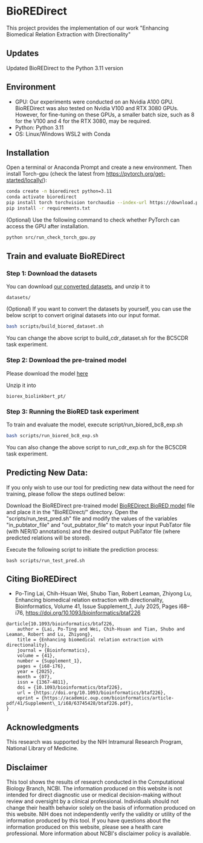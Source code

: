 # BioREDirect

This project provides the implementation of our work "Enhancing Biomedical Relation Extraction with Directionality"

## Updates

Updated BioREDirect to the Python 3.11 version

## Environment

- GPU: Our experiments were conducted on an Nvidia A100 GPU. BioREDirect was also tested on Nvidia V100 and RTX 3080 GPUs. However, for fine-tuning on these GPUs, a smaller batch size, such as 8 for the V100 and 4 for the RTX 3080, may be required.
- Python: Python 3.11
- OS: Linux/Windows WSL2 with Conda

## Installation

Open a terminal or Anaconda Prompt and create a new environment. Then install Torch-gpu (check the latest from https://pytorch.org/get-started/locally/):

```bash
conda create -n bioredirect python=3.11
conda activate bioredirect
pip install torch torchvision torchaudio --index-url https://download.pytorch.org/whl/cu126
pip install -r requirements.txt
```

(Optional) Use the following command to check whether PyTorch can access the GPU after installation.

```bash
python src/run_check_torch_gpu.py
```

## Train and evaluate BioREDirect

### Step 1: Download the datasets

You can download [our converted datasets](https://ftp.ncbi.nlm.nih.gov/pub/lu/BioREDirect/datasets.zip), and unzip it to 

```
datasets/
```

(Optional) If you want to convert the datasets by yourself, you can use the below script to convert original datasets into our input format.

```bash
bash scripts/build_biored_dataset.sh
```

You can change the above script to build_cdr_dataset.sh for the BC5CDR task experiment.

### Step 2: Download the pre-trained model

Please download the model [here](https://ftp.ncbi.nlm.nih.gov/pub/lu/BioREx/biorex_biolinkbert_pt.zip)

Unzip it into 

```
biorex_biolinkbert_pt/
```

### Step 3: Running the BioRED task experiment

To train and evaluate the model, execute script/run_biored_bc8_exp.sh

```bash
bash scripts/run_biored_bc8_exp.sh
```

You can also change the above script to run_cdr_exp.sh for the BC5CDR task experiment.

## Predicting New Data:

If you only wish to use our tool for predicting new data without the need for training, please follow the steps outlined below:

Download the BioREDirect pre-trained model [BioREDirect BioRED model](https://ftp.ncbi.nlm.nih.gov/pub/lu/BioREDirect/bioredirect_biored_pt.zip) file and place it in the "BioREDirect/" directory.
Open the "scripts/run_test_pred.sh" file and modify the values of the variables "in_pubtator_file" and "out_pubtator_file" to match your input PubTator file (with NER/ID annotations) and the desired output PubTator file (where predicted relations will be stored).

Execute the following script to initiate the prediction process:

```
bash scripts/run_test_pred.sh
```

## Citing BioREDirect

* Po-Ting Lai, Chih-Hsuan Wei, Shubo Tian, Robert Leaman, Zhiyong Lu, Enhancing biomedical relation extraction with directionality, Bioinformatics, Volume 41, Issue Supplement_1, July 2025, Pages i68–i76, https://doi.org/10.1093/bioinformatics/btaf226
```
@article{10.1093/bioinformatics/btaf226,
    author = {Lai, Po-Ting and Wei, Chih-Hsuan and Tian, Shubo and Leaman, Robert and Lu, Zhiyong},
    title = {Enhancing biomedical relation extraction with directionality},
    journal = {Bioinformatics},
    volume = {41},
    number = {Supplement_1},
    pages = {i68-i76},
    year = {2025},
    month = {07},
    issn = {1367-4811},
    doi = {10.1093/bioinformatics/btaf226},
    url = {https://doi.org/10.1093/bioinformatics/btaf226},
    eprint = {https://academic.oup.com/bioinformatics/article-pdf/41/Supplement\_1/i68/63745428/btaf226.pdf},
}
```

## Acknowledgments

This research was supported by the NIH Intramural Research Program, National Library of Medicine.

## Disclaimer
This tool shows the results of research conducted in the Computational Biology Branch, NCBI. The information produced on this website is not intended for direct diagnostic use or medical decision-making without review and oversight by a clinical professional. Individuals should not change their health behavior solely on the basis of information produced on this website. NIH does not independently verify the validity or utility of the information produced by this tool. If you have questions about the information produced on this website, please see a health care professional. More information about NCBI's disclaimer policy is available.
